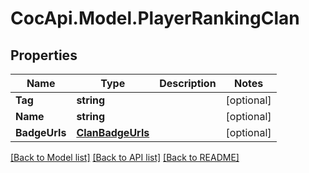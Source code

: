 # CocApi.Model.PlayerRankingClan
## Properties

Name | Type | Description | Notes
------------ | ------------- | ------------- | -------------
**Tag** | **string** |  | [optional] 
**Name** | **string** |  | [optional] 
**BadgeUrls** | [**ClanBadgeUrls**](ClanBadgeUrls.md) |  | [optional] 

[[Back to Model list]](../README.md#documentation-for-models) [[Back to API list]](../README.md#documentation-for-api-endpoints) [[Back to README]](../README.md)


